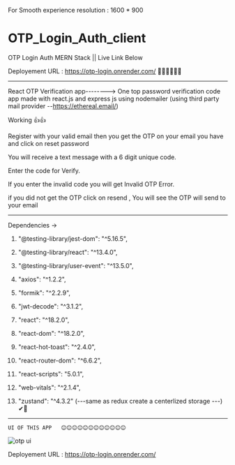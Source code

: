 For Smooth experience resolution : 1600 * 900

# OTP_Login_Auth_client
OTP Login Auth MERN Stack || Live Link Below 

Deployement URL : https://otp-login.onrender.com/  👀👀👀👀👀👀

**************************************************************

React OTP Verification app-------->
One top password verification code app made with react.js and express js using nodemailer (using third party mail provider --https://ethereal.email/)

Working 👍👍

Register with your valid email then you get the OTP on your email you have and click on reset password

You will receive a text message with a 6 digit unique code.

Enter the code for Verify.

If you enter the invalid code you will get Invalid OTP Error.

if you did not get the OTP click on resend , You will see the OTP will send to your email 

*************************************************************************************************

 Dependencies ->
 
 1.   "@testing-library/jest-dom": "^5.16.5",
    
 2.   "@testing-library/react": "^13.4.0",
    
 3.   "@testing-library/user-event": "^13.5.0",
    
 4.   "axios": "^1.2.2",
    
 5.   "formik": "^2.2.9",
    
 6.   "jwt-decode": "^3.1.2",
    
 7.   "react": "^18.2.0",
    
 8.   "react-dom": "^18.2.0",
    
 9.   "react-hot-toast": "^2.4.0",
    
 10.   "react-router-dom": "^6.6.2",
    
 11.   "react-scripts": "5.0.1",
    
 12.   "web-vitals": "^2.1.4",
    
 13.   "zustand": "^4.3.2" (---same as redux create a centerlized storage ---) ✔👀
    
**********************************************************************************************

    UI OF THIS APP   😊😊😊😊😊😊😊😊😊😊😊😊
    
    
   ![otp ui](https://user-images.githubusercontent.com/96186566/213389927-8cf5d7e3-6023-4781-84c9-fd5aad64d860.JPG)
   
   Deployement URL : https://otp-login.onrender.com/
